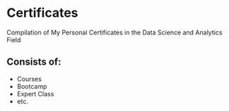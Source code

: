 # Certificates
Compilation of My Personal Certificates in the Data Science and Analytics Field

## Consists of:
- Courses
- Bootcamp
- Expert Class
- etc.

